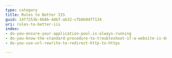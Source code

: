 ```yaml
---
type: category
title: Rules to Better IIS
guid: 14f7253b-668b-4dbf-ab32-cfb6b9dff134
uri: rules-to-better-iis
index:
- do-you-ensure-your-application-pool-is-always-running
- do-you-know-the-standard-procedure-to-troubleshoot-if-a-website-is-down
- do-you-use-url-rewrite-to-redirect-http-to-https

---
```

 

